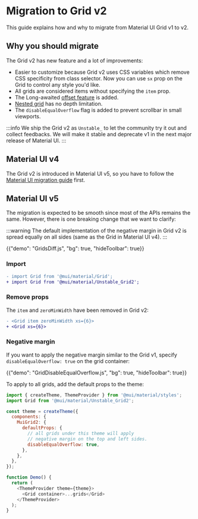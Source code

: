 # Migration to Grid v2

<p class="description">This guide explains how and why to migrate from Material UI Grid v1 to v2.</p>

## Why you should migrate

The Grid v2 has new feature and a lot of improvements:

- Easier to customize because Grid v2 uses CSS variables which remove CSS specificity from class selector. Now you can use `sx` prop on the Grid to control any style you'd like.
- All grids are considered items without specifying the `item` prop.
- The Long-awaited [offset feature](/material-ui/react-grid2/#offset) is added.
- [Nested grid](/material-ui/react-grid2/#nested-grid) has no depth limitation.
- The `disableEqualOverflow` flag is added to prevent scrollbar in small viewports.

:::info
We ship the Grid v2 as `Unstable_` to let the community try it out and collect feedbacks. We will make it stable and deprecate v1 in the next major release of Material UI.
:::

## Material UI v4

The Grid v2 is introduced in Material UI v5, so you have to follow the [Material UI migration guide](/material-ui/migration/migration-v4/) first.

## Material UI v5

The migration is expected to be smooth since most of the APIs remains the same. However, there is one breaking change that we want to clarify:

:::warning
The default implementation of the negative margin in Grid v2 is spread equally on all sides (same as the Grid in Material UI v4).
:::

{{"demo": "GridsDiff.js", "bg": true, "hideToolbar": true}}

### Import

```diff
- import Grid from '@mui/material/Grid';
+ import Grid from '@mui/material/Unstable_Grid2';
```

### Remove props

The `item` and `zeroMinWidth` have been removed in Grid v2:

```diff
- <Grid item zeroMinWidth xs={6}>
+ <Grid xs={6}>
```

### Negative margin

If you want to apply the negative margin similar to the Grid v1, specify `disableEqualOverflow: true` on the grid container:

{{"demo": "GridDisableEqualOverflow.js", "bg": true, "hideToolbar": true}}

To apply to all grids, add the default props to the theme:

```js
import { createTheme, ThemeProvider } from '@mui/material/styles';
import Grid from '@mui/material/Unstable_Grid2';

const theme = createTheme({
  components: {
    MuiGrid2: {
      defaultProps: {
        // all grids under this theme will apply
        // negative margin on the top and left sides.
        disableEqualOverflow: true,
      },
    },
  },
});

function Demo() {
  return (
    <ThemeProvider theme={theme}>
      <Grid container>...grids</Grid>
    </ThemeProvider>
  );
}
```

